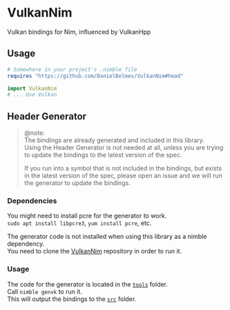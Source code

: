 # VulkanNim
Vulkan bindings for Nim, influenced by VulkanHpp

## Usage
```nim
# Somewhere in your project's .nimble file
requires "https://github.com/DanielBelmes/VulkanNim#head"
```
```nim
import VulkanNim
# ... Use Vulkan
```

## Header Generator
> @note:  
> The bindings are already generated and included in this library.  
> Using the Header Generator is not needed at all, unless you are trying to update the bindings to the latest version of the spec.
>
> If you run into a symbol that is not included in the bindings, but exists in the latest version of the spec,
> please open an issue and we will run the generator to update the bindings.  

### Dependencies
You might need to install pcre for the generator to work.  
`sudo apt install libpcre3`, `yum install pcre`, etc.  

The generator code is not installed when using this library as a nimble dependency.  
You need to clone the [VulkanNim](https://github.com/DanielBelmes/VulkanNim) repository in order to run it.  

### Usage
The code for the generator is located in the [`tools`](./tools) folder.  
Call `nimble genvk` to run it.  
This will output the bindings to the [`src`](./src/VulkanNim) folder.  

